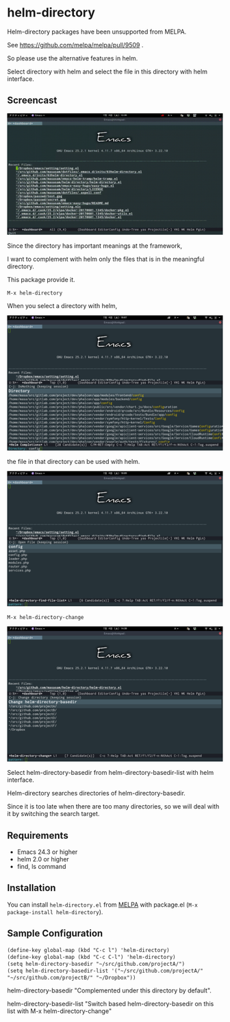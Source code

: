 # helm-directory

Helm-directory packages have been unsupported from MELPA.

See https://github.com/melpa/melpa/pull/9509 .

So please use the alternative features in helm.

Select directory with helm and select the file in this directory with helm interface.

## Screencast

![screencast](image/screencast.gif)

Since the directory has important meanings at the framework,

I want to complement with helm only the files that is in the meaningful directory.

This package provide it.

	M-x helm-directory

When you select a directory with helm,

![screencast](image/helm-directory1.png)

 the file in that directory can be used with helm.

![screencast](image/helm-directory2.png)

	M-x helm-directory-change

![screencast](image/helm-directory3.png)

Select helm-directory-basedir from helm-directory-basedir-list with helm interface.

Helm-directory searches directories of helm-directory-basedir.

Since it is too late when there are too many directories, so we will deal with it by switching the search target.

## Requirements

- Emacs 24.3 or higher
- helm 2.0 or higher
- find, ls command

## Installation

You can install `helm-directory.el` from [MELPA](http://melpa.org) with package.el
(`M-x package-install helm-directory`).

## Sample Configuration

	(define-key global-map (kbd "C-c l") 'helm-directory)
	(define-key global-map (kbd "C-c C-l") 'helm-directory)
	(setq helm-directory-basedir "~/src/github.com/projectA/")
	(setq helm-directory-basedir-list '("~/src/github.com/projectA/" "~/src/github.com/projectB/" "~/Dropbox"))

helm-directory-basedir "Complemented under this directory by default".

helm-directory-basedir-list "Switch based helm-directory-basedir on this list with M-x helm-directory-change"

[melpa-link]: http://melpa.org/#/helm-directory
[melpa-badge]: http://melpa.org/packages/helm-directory-badge.svg
[melpa-stable-link]: http://stable.melpa.org/#/helm-directory
[melpa-stable-badge]: http://stable.melpa.org/packages/helm-directory-badge.svg
